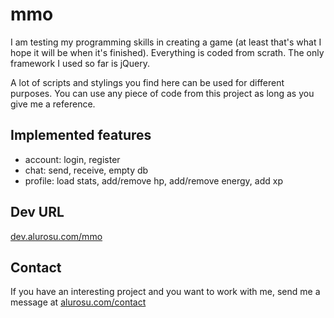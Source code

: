 # mmo
I am testing my programming skills in creating a game (at least that's what I hope it will be when it's finished). Everything is coded from scrath. The only framework I used so far is jQuery.

A lot of scripts and stylings you find here can be used for different purposes. You can use any piece of code from this project as long as you give me a reference.
## Implemented features
- account: login, register
- chat: send, receive, empty db
- profile: load stats, add/remove hp, add/remove energy, add xp
## Dev URL
[dev.alurosu.com/mmo](http://dev.alurosu.com/mmo/)
## Contact
If you have an interesting project and you want to work with me, send me a message at [alurosu.com/contact](https://alurosu.com/contact/)